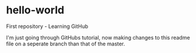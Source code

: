 # hello-world
First repository - Learning GitHub


I'm just going through GitHubs tutorial, now making changes to this readme file on a seperate branch than that of the master.
